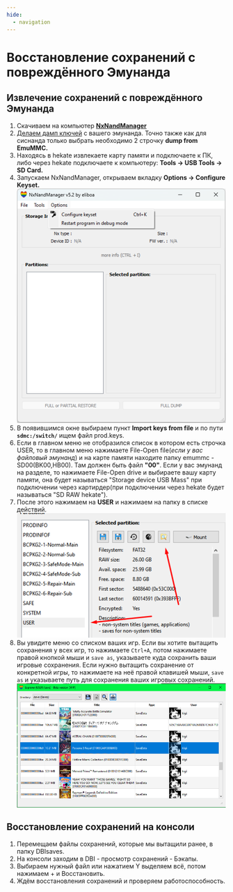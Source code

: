 ```yaml
---
hide:
  - navigation
---
```

# Восстановление  сохранений с повреждённого Эмунанда

## Извлечение сохранений с повреждённого Эмунанда

1. Скачиваем на компьютер [**NxNandManager**](https://github.com/eliboa/NxNandManager/releases/latest)
2. [Делаем дамп ключей](../ultra_wiki/backup_emuMMC.md#bekap-kliuchei) с вашего эмунанда. Точно также как для сиснанда только выбрать необходимо 2 строчку **dump from EmuMMC.**
3. Находясь в hekate извлекаете карту памяти и подключаете к ПК, либо через hekate подключаете к компьютеру: **Tools -> USB Tools -> SD Card.**
4.  Запускаем NxNandManager, открываем вкладку **Options -> Configure Keyset.**
![](res/saves_corrupted_emuMMC/keyset.png)
5. В появившимся окне выбираем пункт **Import keys from file** и по пути **`sdmc:/switch/`** ищем файл prod.keys.
6. Если в главном меню не отобразился список в котором есть строчка USER, то в главном меню нажимаете File-Open file(_если у вас файловый эмунанд_) и на карте памяти находите папку emummc - SD00(BK00,HB00). Там должен быть файл **"00"**. Если у вас эмунанд на разделе, то нажимаете File-Open drive и выбираете вашу карту памяти, она будет называться "Storage device USB Mass" при подключении через картирдер(при подключении через hekate будет называться "SD RAW hekate").
7.  После этого нажимаем на **USER** и нажимаем на папку в списке действий.
![](res/saves_corrupted_emuMMC/user.png)
8.  Вы увидите меню со списком ваших игр. Если вы хотите вытащить сохранения у всех игр, то нажимаете `Ctrl+A`, потом нажимаете правой кнопкой мыши и `save as`, указываете куда сохранить ваши игровые сохранения. Если нужно вытащить сохранение от конкретной игры, то нажимаете на неё правой клавишей мыши, `save as` и указываете путь для сохранения ваших игровых сохранений.
![](res/saves_corrupted_emuMMC/games.png)

## Восстановление сохранений на консоли

1. Перемещаем файлы сохранений, которые мы вытащили ранее, в папку DBIsaves.
2. На консоли заходим в DBI - просмотр сохранений - Бэкапы.
3. Выбираем нужный файл или нажатием Y выделяем всё, потом нажимаем + и Восстановить.
4. Ждём восстановления сохранений и проверяем работоспособность.